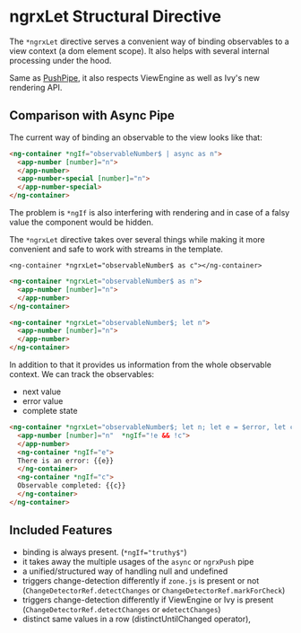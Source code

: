# ngrxLet Structural Directive

The `*ngrxLet` directive serves a convenient way of binding observables to a view context (a dom element scope).
It also helps with several internal processing under the hood.

Same as [PushPipe](guide/component/push), it also respects ViewEngine as well as Ivy's new rendering API.

## Comparison with Async Pipe

The current way of binding an observable to the view looks like that:

```html
<ng-container *ngIf="observableNumber$ | async as n">
  <app-number [number]="n">
  </app-number>
  <app-number-special [number]="n">
  </app-number-special>
</ng-container>
 ```

The problem is `*ngIf` is also interfering with rendering and in case of a falsy value the component would be hidden.

The `*ngrxLet` directive takes over several things while making it more convenient and safe to work with streams in the template.

`<ng-container *ngrxLet="observableNumber$ as c"></ng-container>`

```html
<ng-container *ngrxLet="observableNumber$ as n">
  <app-number [number]="n">
  </app-number>
</ng-container>

<ng-container *ngrxLet="observableNumber$; let n">
  <app-number [number]="n">
  </app-number>
</ng-container>
```

In addition to that it provides us information from the whole observable context.
We can track the observables:

- next value
- error value
- complete state

```html
<ng-container *ngrxLet="observableNumber$; let n; let e = $error, let c = $complete">
  <app-number [number]="n"  *ngIf="!e && !c">
  </app-number>
  <ng-container *ngIf="e">
  There is an error: {{e}}
  </ng-container>
  <ng-container *ngIf="c">
  Observable completed: {{c}}
  </ng-container>
</ng-container>
```

## Included Features

- binding is always present. (`*ngIf="truthy$"`)
- it takes away the multiple usages of the `async` or `ngrxPush` pipe
- a unified/structured way of handling null and undefined
- triggers change-detection differently if `zone.js` is present or not (`ChangeDetectorRef.detectChanges` or `ChangeDetectorRef.markForCheck`)
- triggers change-detection differently if ViewEngine or Ivy is present (`ChangeDetectorRef.detectChanges` or `ɵdetectChanges`)
- distinct same values in a row (distinctUntilChanged operator),
                                                                 
